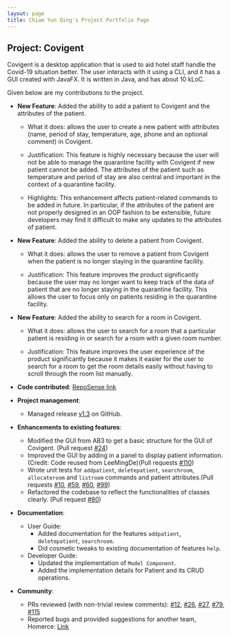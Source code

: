 ```yaml
---
layout: page
title: Chiam Yun Qing's Project Portfolio Page
---
```


## Project: Covigent

Covigent is a desktop application that is used to aid hotel staff handle the Covid-19 situation better. The user interacts with it using a CLI, and it has a GUI created with JavaFX. It is written in Java, and has about 10 kLoC.

Given below are my contributions to the project.

* **New Feature**: Added the ability to add a patient to Covigent and the attributes of the patient.
  * What it does: allows the user to create a new patient with attributes (name, period of stay, temperature, age, phone and an optional comment) in Covigent.

  * Justification: This feature is highly necessary because the user will not be able to manage the quarantine facility with Covigent if new patient cannot be added. The attributes of the patient such as temperature and period of stay are also central and important in the context of a quarantine facility.

  * Highlights: This enhancement affects patient-related commands to be added in future. In particular, if the attributes of the patient are not properly designed in an OOP fashion to be extensible, future developers may find it difficult to make any updates to the attributes of patient.

* **New Feature**: Added the ability to delete a patient from Covigent.
  * What it does: allows the user to remove a patient from Covigent when the patient is no longer staying in the quarantine facility.

  * Justification: This feature improves the product significantly because the user may no longer want to keep track of the data of patient that are no longer staying in the quarantine facility. This allows the user to focus only on patients residing in the quarantine facility.

* **New Feature**: Added the ability to search for a room in Covigent.
  * What it does: allows the user to search for a room that a particular patient is residing in or search for a room with a given room number.

  * Justification: This feature improves the user experience of the product significantly because it makes it easier for the user to search for a room to get the room details easily without having to scroll through the room list manually.

* **Code contributed**: [RepoSense link](https://nus-cs2103-ay2021s1.github.io/tp-dashboard/#breakdown=true&search=chiamyunqing&sort=groupTitle&sortWithin=title&since=2020-08-14&timeframe=commit&mergegroup=&groupSelect=groupByRepos&checkedFileTypes=docs~functional-code~test-code~other)

* **Project management**:
  * Managed release [v1.3](https://github.com/AY2021S1-CS2103T-W12-1/tp/releases) on GitHub.

* **Enhancements to existing features**:
  * Modified the GUI from AB3 to get a basic structure for the GUI of Covigent. (Pull request [\#24](https://github.com/AY2021S1-CS2103T-W12-1/tp/pull/24))
  * Improved the GUI by adding in a panel to display patient information. (Credit: Code reused from LeeMingDe)(Pull requests [\#110](https://github.com/AY2021S1-CS2103T-W12-1/tp/pull/110))
  * Wrote unit tests for `addpatient`, `deletepatient`, `searchroom`, `allocateroom` and `listroom` commands and patient attributes.(Pull requests [\#10](https://github.com/AY2021S1-CS2103T-W12-1/tp/pull/10), [\#59](https://github.com/AY2021S1-CS2103T-W12-1/tp/pull/59), [\#60](https://github.com/AY2021S1-CS2103T-W12-1/tp/pull/60), [\#99](https://github.com/AY2021S1-CS2103T-W12-1/tp/pull/99))
  * Refactored the codebase to reflect the functionalities of classes clearly. (Pull request [\#80](https://github.com/AY2021S1-CS2103T-W12-1/tp/pull/80))

* **Documentation**:
  * User Guide:
    * Added documentation for the features `addpatient`, `deletepatient`, `searchroom`.
    * Did cosmetic tweaks to existing documentation of features `help`.
  * Developer Guide:
    * Updated the implementation of `Model Component`.
    * Added the implementation details for Patient and its CRUD operations.

* **Community**:
  * PRs reviewed (with non-trivial review comments): [\#12](https://github.com/AY2021S1-CS2103T-W12-1/tp/pull/12), [\#26](https://github.com/AY2021S1-CS2103T-W12-1/tp/pull/26), [\#27](https://github.com/AY2021S1-CS2103T-W12-1/tp/pull/27), [\#79](https://github.com/AY2021S1-CS2103T-W12-1/tp/pull/79), [#115](https://github.com/AY2021S1-CS2103T-W12-1/tp/pull/115)
  * Reported bugs and provided suggestions for another team, Homerce: [Link](https://github.com/chiamyunqing/ped/issues)

